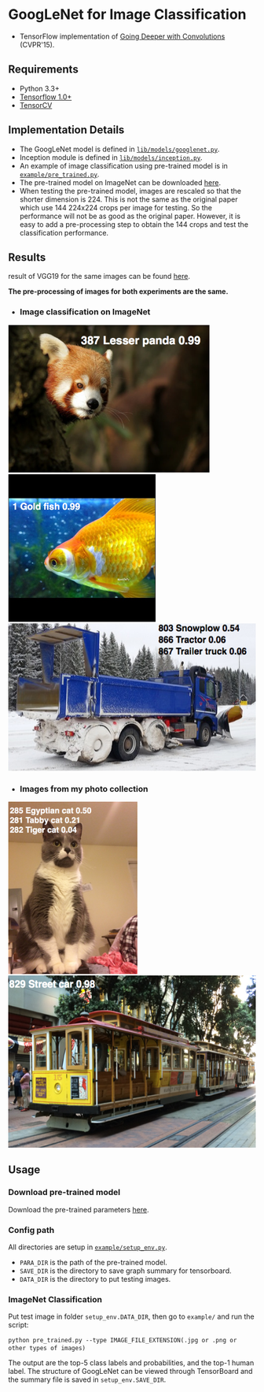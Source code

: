 # GoogLeNet for Image Classification


- TensorFlow implementation of [Going Deeper with Convolutions](https://research.google.com/pubs/pub43022.html) (CVPR'15). 


## Requirements
- Python 3.3+
- [Tensorflow 1.0+](https://www.tensorflow.org/)
- [TensorCV](https://github.com/conan7882/DeepVision-tensorflow)

## Implementation Details

- The GoogLeNet model is defined in [`lib/models/googlenet.py`](lib/models/googlenet.py).
- Inception module is defined in [`lib/models/inception.py`](lib/models/inception.py).
- An example of image classification using pre-trained model is in [`example/pre_trained.py`](example/pre_trained.py).
- The pre-trained model on ImageNet can be downloaded [here](http://www.deeplearningmodel.net/).
- When testing the pre-trained model, images are rescaled so that the shorter dimension is 224. This is not the same as the original paper which use 144 224x224 crops per image for testing. So the performance will not be as good as the original paper. However, it is easy to add a pre-processing step to obtain the 144 crops and test the classification performance.


## Results
result of VGG19 for the same images can be found [here](https://github.com/conan7882/VGG-tensorflow#results). 

**The pre-processing of images for both experiments are the same.** 

- ### Image classification on ImageNet
<div align='left'>
  <img src='fig/1.png' height='300px'>
  <img src='fig/2.png' height="300px">
  <img src='fig/3.png' height="300px">
</div>

- ### Images from my photo collection
<div align='left'>
  <img src='fig/4.png' height='350px'>
  <img src='fig/5.png' height="350px">
</div>

## Usage
### Download pre-trained model
Download the pre-trained parameters [here](http://www.deeplearningmodel.net/).
### Config path
All directories are setup in [`example/setup_env.py`](example/setup_env.py).

- `PARA_DIR` is the path of the pre-trained model.
- `SAVE_DIR` is the directory to save graph summary for tensorboard. 
- `DATA_DIR` is the directory to put testing images.

### ImageNet Classification
Put test image in folder `setup_env.DATA_DIR`, then go to `example/` and run the script:

```
python pre_trained.py --type IMAGE_FILE_EXTENSION(.jpg or .png or other types of images)
```
       
   The output are the top-5 class labels and probabilities, and the top-1 human label. The structure of GoogLeNet can be viewed through TensorBoard and the summary file is saved in `setup_env.SAVE_DIR`.

